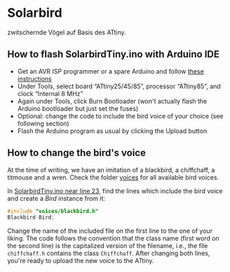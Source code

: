 # Solarbird
zwitschernde Vögel auf Basis des ATtiny.

## How to flash SolarbirdTiny.ino with Arduino IDE

- Get an AVR ISP programmer or a spare Arduino and follow [these instructions](https://create.arduino.cc/projecthub/arjun/programming-attiny85-with-arduino-uno-afb829)
- Under Tools, select board “ATtiny25/45/85”, processor “ATtiny85”, and clock “Internal 8 MHz”
- Again under Tools, click Burn Bootloader (won't actually flash the Arduino bootloader but just set the fuses)
- Optional: change the code to include the bird voice of your choice (see following section)
- Flash the Arduino program as usual by clicking the Upload button

## How to change the bird's voice

At the time of writing, we have an imitation of a blackbird, a chiffchaff, a titmouse and a wren. Check the folder [voices](SolarbirdTiny/voices/) for all available bird voices.

In [SolarbirdTiny.ino near line 23](SolarbirdTiny/SolarbirdTiny.ino#L23), find the lines which include the bird voice and create a _Bird_ instance from it:
```c++
#include "voices/blackbird.h"
Blackbird Bird;
```

Change the name of the included file on the first line to the one of your liking. The code follows the convention that the class name (first word on the second line) is the capitalized version of the filename, i.e., the file `chiffchaff.h` contains the class `Chiffchaff`. After changing both lines, you're ready to upload the new voice to the ATtiny.
